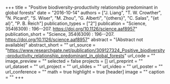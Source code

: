+++
title = "Positive biodiversity-productivity relationship predominant in global forests"
date = "2016-10-14"
authors = ["J. Liang", "T. W. Crowther", "N. Picard", "S. Wiser", "M. Zhou", "G. Alberti", "{others}", "C. Salas", "{et al}", "P. B. Reich"]
publication_types = ["2"]
publication = "Science, 354(6309) : 196--207. https://doi.org/10.1126/science.aaf8957"
publication_short = "Science, 354(6309) : 196--207. https://doi.org/10.1126/science.aaf8957"
abstract = "(Abstract not available)"
abstract_short = ""
url_source = "https://www.researchgate.net/publication/309127324_Positive_biodiversity-productivity_relationship_predominant_in_global_forests"
url_code = ""
image_preview = ""
selected = false
projects = []
url_preprint = ""
url_dataset = ""
url_project = ""
url_slides = ""
url_video = ""
url_poster = ""
url_conference = ""
math = true
highlight = true
[header]
image = ""
caption = ""
+++
